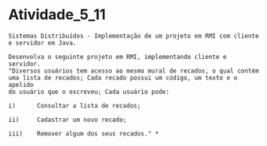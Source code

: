 # Atividade_5_11
    Sistemas Distribuídos - Implementação de um projeto em RMI com cliente e servidor em Java.

    Desenvolva o seguinte projeto em RMI, implementando cliente e servidor. 
    "Diversos usuários tem acesso ao mesmo mural de recados, o qual contém 
    uma lista de recados; Cada recado possui um código, um texto e o apelido 
    do usuário que o escreveu; Cada usuário pode: 

    i) 		Consultar a lista de recados; 
  
    ii) 	Cadastrar um novo recado; 

    iii)	Remover algum dos seus recados." *
